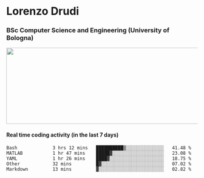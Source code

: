 # Lorenzo Drudi
### BSc Computer Science and Engineering (University of Bologna)

<img src="https://github-readme-stats-lorenzodrudi.vercel.app/api?username=LorenzoDrudi&count_private=true&show_icons=true&theme=gruvbox" height=200px width=550px>

<!---Use wakatime plugins to track the coding time--->
#### Real time coding activity (in the last 7 days)
<!--START_SECTION:waka-->

```text
Bash             3 hrs 12 mins   ██████████▒░░░░░░░░░░░░░░   41.48 %
MATLAB           1 hr 47 mins    █████▓░░░░░░░░░░░░░░░░░░░   23.08 %
YAML             1 hr 26 mins    ████▓░░░░░░░░░░░░░░░░░░░░   18.75 %
Other            32 mins         █▓░░░░░░░░░░░░░░░░░░░░░░░   07.02 %
Markdown         13 mins         ▓░░░░░░░░░░░░░░░░░░░░░░░░   02.82 %
```

<!--END_SECTION:waka-->
